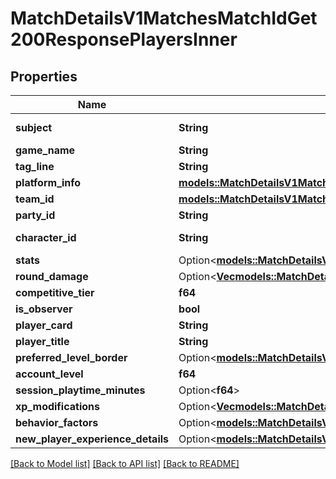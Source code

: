 # MatchDetailsV1MatchesMatchIdGet200ResponsePlayersInner

## Properties

Name | Type | Description | Notes
------------ | ------------- | ------------- | -------------
**subject** | **String** | Player UUID | 
**game_name** | **String** |  | 
**tag_line** | **String** |  | 
**platform_info** | [**models::MatchDetailsV1MatchesMatchIdGet200ResponsePlayersInnerPlatformInfo**](_match_details_v1_matches__matchID__get_200_response_players_inner_platformInfo.md) |  | 
**team_id** | [**models::MatchDetailsV1MatchesMatchIdGet200ResponsePlayersInnerTeamId**](_match_details_v1_matches__matchID__get_200_response_players_inner_teamId.md) |  | 
**party_id** | **String** | Party ID | 
**character_id** | **String** | Character ID | 
**stats** | Option<[**models::MatchDetailsV1MatchesMatchIdGet200ResponsePlayersInnerStats**](_match_details_v1_matches__matchID__get_200_response_players_inner_stats.md)> |  | 
**round_damage** | Option<[**Vec<models::MatchDetailsV1MatchesMatchIdGet200ResponsePlayersInnerRoundDamageInner>**](_match_details_v1_matches__matchID__get_200_response_players_inner_roundDamage_inner.md)> |  | 
**competitive_tier** | **f64** |  | 
**is_observer** | **bool** |  | 
**player_card** | **String** | Card ID | 
**player_title** | **String** | Title ID | 
**preferred_level_border** | Option<[**models::MatchDetailsV1MatchesMatchIdGet200ResponsePlayersInnerPreferredLevelBorder**](_match_details_v1_matches__matchID__get_200_response_players_inner_preferredLevelBorder.md)> |  | [optional]
**account_level** | **f64** |  | 
**session_playtime_minutes** | Option<**f64**> |  | [optional]
**xp_modifications** | Option<[**Vec<models::MatchDetailsV1MatchesMatchIdGet200ResponsePlayersInnerXpModificationsInner>**](_match_details_v1_matches__matchID__get_200_response_players_inner_xpModifications_inner.md)> |  | [optional]
**behavior_factors** | Option<[**models::MatchDetailsV1MatchesMatchIdGet200ResponsePlayersInnerBehaviorFactors**](_match_details_v1_matches__matchID__get_200_response_players_inner_behaviorFactors.md)> |  | [optional]
**new_player_experience_details** | Option<[**models::MatchDetailsV1MatchesMatchIdGet200ResponsePlayersInnerNewPlayerExperienceDetails**](_match_details_v1_matches__matchID__get_200_response_players_inner_newPlayerExperienceDetails.md)> |  | [optional]

[[Back to Model list]](../README.md#documentation-for-models) [[Back to API list]](../README.md#documentation-for-api-endpoints) [[Back to README]](../README.md)


